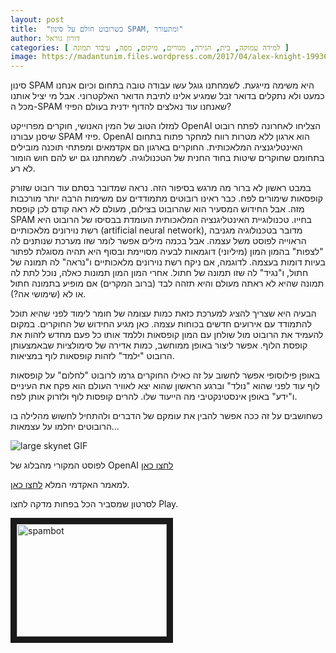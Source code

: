 ```yaml
---
layout: post
title:  "כשרובוט חולם על סינון SPAM, ומתעורר"
author: דורון גוראל
categories: [ למידה עמוקה, בית, הגירה, מגורים, מיקום, מפה, עיבוד תמונה ]
image: https://madantunim.files.wordpress.com/2017/04/alex-knight-199368.jpg?w=960&h=1280&crop=1
---
```


סינון SPAM היא משימה מייגעת. לשמחתנו גוגל עשו עבודה טובה בתחום וכיום אנחנו כמעט ולא נתקלים בדואר זבל שמגיע אלינו לתיבת הדואר האלקטרוני. אבל מי יציל אותנו מכל ה-SPAM שאנחנו עוד נאלצים להדוף ידנית בעולם הפיזי?

למזלו הטוב של המין האנושי, חוקרים מפרוייקט OpenAI הצליחו לאחרונה לפתח רובוט שיסנן עבורנו SPAM פיזי. OpenAI הוא ארגון ללא מטרות רווח למחקר פתוח בתחום האינטליגנציה המלאכותית. החוקרים בארגון הם אקדמאים ומפתחי תוכנה מובילים בתחומם שחוקרים שיטות בחוד החנית של הטכנולוגיה. לשמחתנו גם יש להם חוש הומור לא רע.

במבט ראשון לא ברור מה מרגש בסיפור הזה. נראה שמדובר בסתם עוד רובוט שזורק קופסאות שימורים לפח. כבר ראינו רובוטים מתמודדים עם משימות הרבה יותר מורכבות מזה. אבל החידוש המסעיר הוא שהרובוט בצילום, מעולם לא ראה קודם לכן קופסת SPAM בחייו. טכנולוגיית האינטליגנציה המלאכותית העומדת בבסיסו של הרובוט היא רשת נוירונים מלאכותיים (artificial neural network), מדובר בטכנולוגיה מגניבה הראוייה לפוסט משל עצמה. אבל בכמה מילים אפשר לומר שזו מערכת שנותנים לה "לצפות" בהמון המון (מיליוני) דוגמאות לבעיה מסויימת ובסוף היא תהיה מסוגלת לפתור בעיות דומות בעצמה. לדוגמה, אם ניקח רשת נוירונים מלאכותיים ו"נראה" לה תמונה של חתול, ו"נגיד" לה שזו תמונה של חתול. אחרי המון המון תמונות כאלה, נוכל לתת לה תמונה שהיא לא ראתה מעולם והיא תזהה לבד (ברוב המקרים) אם מופיע בתמונה חתול או לא (שימושי אה?).

הבעיה היא שצריך להציג למערכת כזאת כמות עצומה של חומר לימוד לפני שהיא תוכל להתמודד עם אירועים חדשים בכוחות עצמה. כאן מגיע החידוש של החוקרים. במקום להעמיד את הרובוט מול שולחן עם המון קופסאות וללמד אותו כל פעם מחדש לזהות את קופסת הלוף. אפשר ליצור באופן ממוחשב, כמות אדירה של סימולציות שבאמצעותן הרובוט "ילמד" לזהות קופסאות לוף במציאות.

באופן פילוסופי אפשר לחשוב על זה כאילו החוקרים גרמו לרובוט "לחלום" על קופסאות לוף עוד לפני שהוא "נולד" וברגע הראשון שהוא יצא לאוויר העולם הוא פקח את העיניים ו"ידע" באופן אינסטינקטיבי מה הייעוד שלו. להרים קופסות לוף ולזרוק אותן לפח.

כשחושבים על זה ככה אפשר להבין את עומקם של הדברים ולהתחיל לחשוש מהלילה בו הרובוטים יחלמו על עצמאות…

![large skynet GIF](https://media3.giphy.com/media/TAywY9f1YFila/giphy.gif)

לפוסט המקורי מהבלוג של
OpenAI [לחצו כאן](https://blog.openai.com/spam-detection-in-the-physical-world/)

למאמר האקדמי המלא [לחצו כאן](https://arxiv.org/abs/1703.06907).

לסרטון שמסביר הכל בפחות מדקה לחצו Play.

<a href="http://www.youtube.com/watch?feature=player_embedded&v=k21Wtjp074c
" target="_blank"><img src="http://img.youtube.com/vi/k21Wtjp074c/0.jpg" 
alt="spambot" width="240" height="180" border="10" /></a>
